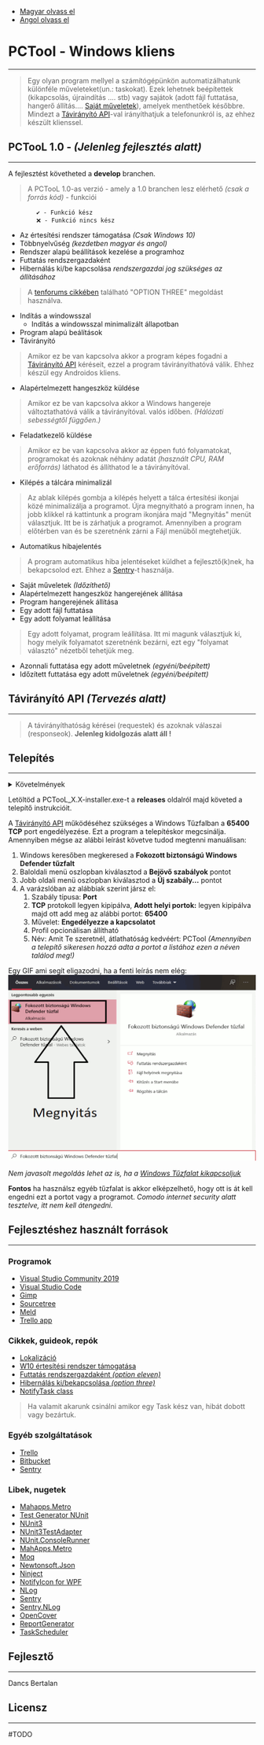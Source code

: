 - [Magyar olvass el](README_HU.md)
- [Angol olvass el](README.md)
# **PCTool - Windows kliens**
************
> Egy olyan program mellyel a számítógépünkön automatizálhatunk különféle műveleteket(un.: taskokat). Ezek lehetnek beépítettek (kikapcsolás, újraindítás .... stb) vagy sajátok (adott fájl futtatása, hangerő állítás.... [Saját műveletek](#sajat-muveletek)), amelyek menthetőek későbbre.
Mindezt a [Távirányító API](#taviranyito-api)-val irányíthatjuk a telefonunkról is, az ehhez készült klienssel.

## PCTooL 1.0 - *(Jelenleg fejlesztés alatt)*
************
A fejlesztést követheted a **develop** branchen.
> A PCTooL 1.0-as verzió - amely a 1.0 branchen lesz elérhető *(csak a forrás kód)* - funkciói

            ✔️ - Funkció kész
            ❌ - Funkció nincs kész

- Az értesítési rendszer támogatása *(Csak Windows 10)*
- Többnyelvűség *(kezdetben magyar és angol)*
- Rendszer alapú beállítások kezelése a programhoz
 - Futtatás rendszergazdaként
 - Hibernálás ki/be kapcsolása *rendszergazdai jog szükséges az állításához*
  > A [tenforums cikkében](https://www.tenforums.com/tutorials/2859-enable-disable-hibernate-windows-10-a.html) található "OPTION THREE" megoldást használva.
 - Indítás a windowsszal
   - Indítás a windowsszal minimalizált állapotban
- Program alapú beálítások
 - Távirányító
  > Amikor ez be van kapcsolva akkor a program képes fogadni a [Távirányító API](#taviranyito-api) kéréseit, ezzel a program távirányíthatóvá válik. Ehhez készül egy Androidos kliens. 
 - Alapértelmezett hangeszköz küldése
  > Amikor ez be van kapcsolva akkor a Windows hangereje változtathatóvá válik a távirányítóval. valós időben. *(Hálózati sebességtől függően.)*
 - Feladatkezelő küldése
  > Amikor ez be van kapcsolva akkor az éppen futó folyamatokat, programokat és azoknak néhány adatát *(használt CPU, RAM erőforrás)* láthatod és állíthatod le a távirányítóval.
 - Kilépés a tálcára minimalizál
  > Az ablak kilépés gombja a kilépés helyett a tálca értesítési ikonjai közé minimalizálja a programot. Újra megnyitható a program innen, ha jobb klikkel rá kattintunk a program ikonjára majd "Megnyitás" menüt választjuk. Itt be is zárhatjuk a programot. Amennyiben a program előtérben van és be szeretnénk zárni a Fájl menüből megtehetjük.
- Automatikus hibajelentés
 > A program automatikus hiba jelentéseket küldhet a fejlesztő(k)nek, ha bekapcsolod ezt. Ehhez a [Sentry](www.sentry.io)-t használja.
- Saját műveletek *(Időzíthető)*
 - Alapértelmezett hangeszköz hangerejének állítása
 - Program hangerejének állítása
 - Egy adott fájl futtatása
 - Egy adott folyamat leállítása
  > Egy adott folyamat, program leállítása. Itt mi magunk választjuk ki, hogy melyik folyamatot szeretnénk bezárni, ezt egy "folyamat választó" nézetből tehetjük meg.
- Azonnali futtatása egy adott műveletnek *(egyéni/beépített)*
- Időzített futtatása egy adott műveletnek *(egyéni/beépített)*

## Távirányító API *(Tervezés alatt)*
************
> A távirányíthatóság kérései (requestek) és azoknak válaszai (responseok). **Jelenleg kidolgozás alatt áll !**

## Telepítés
************
<details>
  <summary>Követelmények</summary>

  ```
  - Operációs rendszer: Windows 8 vagy nagyobb
    > Windows 8 vagy 8.1 alatt az értesítések nem működnek.
  - .NET Framework: .NET Framework 4.6 vagy nagyobb
  ```
</details>

Letöltöd a PCTooL_X.X-installer.exe-t a **releases** oldalról majd követed a telepítő instrukcióit.

A [Távirányító API](#taviranyito-api) működéséhez szükséges a Windows Tűzfalban a **65400 TCP** port engedélyezése.  Ezt a program a telepítéskor megcsinálja. Amennyiben mégse az alábbi leírást követve tudod megtenni manuálisan:

1. Windows keresőben megkeresed a **Fokozott biztonságú Windows Defender tűzfalt**
2. Baloldali menü oszlopban kiválasztod a **Bejövő szabályok** pontot
3. Jobb oldali menü oszlopban kiválasztod a **Új szabály...** pontot
4. A varázslóban az alábbiak szerint jársz el:
    1. Szabály típusa: **Port**
    2. **TCP** protokoll legyen kipipálva, **Adott helyi portok:** legyen kipipálva majd ott add meg az alábbi portot: **65400**
    3. Művelet: **Engedélyezze a kapcsolatot**
    4. Profil opcionálisan állítható
    5. Név: Amit Te szeretnél, átlathatóság kedvéért: PCTool *(Amennyiben a telepítő sikeresen hozzá adta a portot a listához ezen a néven találod meg!)*

Egy GIF ami segít eligazodni, ha a fenti leírás nem elég:
![](Firewall_HU.gif)

*Nem javasolt megoldás lehet az is, ha a [Windows Tűzfalat kikapcsoljuk](https://support.microsoft.com/hu-hu/help/4028544/windows-10-turn-microsoft-defender-firewall-on-or-off)*

**Fontos** ha használsz egyéb tűzfalat is akkor elképzelhető, hogy ott is át kell engedni ezt a portot vagy a programot. *Comodo internet security alatt tesztelve, itt nem kell átengedni.*

## Fejlesztéshez használt források
************

### Programok
- [Visual Studio Community 2019](https://visualstudio.microsoft.com/vs/)
- [Visual Studio Code](https://code.visualstudio.com/)
- [Gimp](https://www.gimp.org/)
- [Sourcetree](https://www.sourcetreeapp.com/)
- [Meld](https://meldmerge.org/)
- [Trello app](https://www.microsoft.com/store/productId/9NBLGGH4XXVW)

### Cikkek, guideok, repók
- [Lokalizáció](https://stackoverflow.com/questions/50292087/dynamic-localized-wpf-application-with-resource-files/50292715)
- [W10 értesítési rendszer támogatása](https://github.com/microsoft/Windows-classic-samples/tree/master/Samples/DesktopToasts/CS)
- [Futtatás rendszergazdaként *(option eleven)*](https://www.tenforums.com/tutorials/3436-run-administrator-windows-10-a.html)
- [Hibernálás ki/bekapcsolása *(option three)*](https://www.tenforums.com/tutorials/2859-enable-disable-hibernate-windows-10-a.html)
- [NotifyTask class](https://github.com/StephenCleary/Mvvm.Async/blob/master/src/Nito.Mvvm.Async/NotifyTask.cs)
> Ha valamit akarunk csinálni amikor egy Task kész van, hibát dobott vagy bezártuk.

### Egyéb szolgáltatások
- [Trello](https://trello.com)
- [Bitbucket](https://bitbucket.org)
- [Sentry](sentry.io/)

### Libek, nugetek
- [Mahapps.Metro](https://mahapps.com/)
- [Test Generator NUnit](https://marketplace.visualstudio.com/items?itemName=NUnitDevelopers.TestGeneratorNUnitextension)
- [NUnit3](https://nunit.org/)
- [NUnit3TestAdapter](https://github.com/nunit/nunit3-vs-adapter)
- [NUnit.ConsoleRunner](https://www.nuget.org/packages/NUnit.ConsoleRunner/)
- [MahApps.Metro](https://mahapps.com/)
- [Moq](https://github.com/moq/moq4)
- [Newtonsoft.Json](https://www.newtonsoft.com/json)
- [Ninject](http://www.ninject.org/download.html)
- [NotifyIcon for WPF](http://www.hardcodet.net/wpf-notifyicon)
- [NLog](https://nlog-project.org/)
- [Sentry](https://www.nuget.org/packages/Sentry)
- [Sentry.NLog](https://www.nuget.org/packages/Sentry.NLog/)
- [OpenCover](https://www.nuget.org/packages/OpenCover/)
- [ReportGenerator](https://www.nuget.org/packages/ReportGenerator/)
- [TaskScheduler](https://www.nuget.org/packages/TaskScheduler)

## Fejlesztő
************
Dancs Bertalan 

## Licensz
************
#TODO